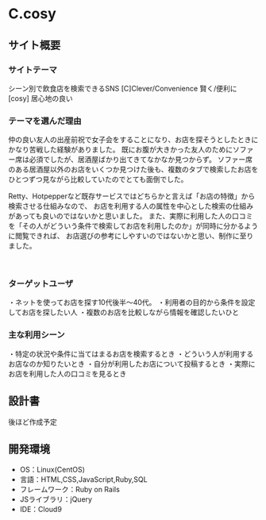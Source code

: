 # C.cosy

## サイト概要


### サイトテーマ
シーン別で飲食店を検索できるSNS
[C]Clever/Convenience 賢く/便利に
[cosy] 居心地の良い
​
### テーマを選んだ理由
仲の良い友人の出産前祝で女子会をすることになり、お店を探そうとしたときにかなり苦戦した経験がありました。
既にお腹が大きかった友人のためにソファー席は必須でしたが、居酒屋ばかり出てきてなかなか見つからず。
ソファー席のある居酒屋以外のお店をいくつか見つけた後も、複数のタブで検索したお店をひとつずつ見ながら比較していたのでとても面倒でした。

Retty、Hotpepperなど既存サービスではどちらかと言えば「お店の特徴」から検索させる仕組みなので、
お店を利用する人の属性を中心とした検索の仕組みがあっても良いのではないかと思いました。
また、実際に利用した人の口コミを「その人がどういう条件で検索してお店を利用したのか」が同時に分かるように閲覧できれば、
お店選びの参考にしやすいのではないかと思い、制作に至りました。

​
### ターゲットユーザ
・ネットを使ってお店を探す10代後半～40代。
・利用者の目的から条件を設定してお店を探したい人
・複数のお店を比較しながら情報を確認したいひと
​
### 主な利用シーン
・特定の状況や条件に当てはまるお店を検索するとき
・どういう人が利用するお店なのか知りたいとき
・自分が利用したお店について投稿するとき
・実際にお店を利用した人の口コミを見るとき
​
## 設計書
後ほど作成予定
​
## 開発環境
- OS：Linux(CentOS)
- 言語：HTML,CSS,JavaScript,Ruby,SQL
- フレームワーク：Ruby on Rails
- JSライブラリ：jQuery
- IDE：Cloud9
​